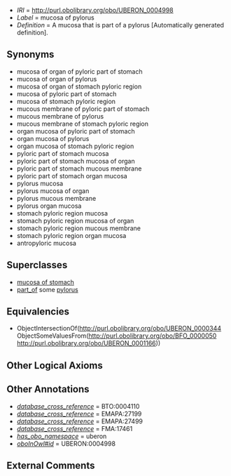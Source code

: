 * *IRI* = http://purl.obolibrary.org/obo/UBERON_0004998
 * *Label* = mucosa of pylorus
 * *Definition* = A mucosa that is part of a pylorus [Automatically generated definition].

## Synonyms

 * mucosa of organ of pyloric part of stomach
 * mucosa of organ of pylorus
 * mucosa of organ of stomach pyloric region
 * mucosa of pyloric part of stomach
 * mucosa of stomach pyloric region
 * mucous membrane of pyloric part of stomach
 * mucous membrane of pylorus
 * mucous membrane of stomach pyloric region
 * organ mucosa of pyloric part of stomach
 * organ mucosa of pylorus
 * organ mucosa of stomach pyloric region
 * pyloric part of stomach mucosa
 * pyloric part of stomach mucosa of organ
 * pyloric part of stomach mucous membrane
 * pyloric part of stomach organ mucosa
 * pylorus mucosa
 * pylorus mucosa of organ
 * pylorus mucous membrane
 * pylorus organ mucosa
 * stomach pyloric region mucosa
 * stomach pyloric region mucosa of organ
 * stomach pyloric region mucous membrane
 * stomach pyloric region organ mucosa
 * antropyloric mucosa

## Superclasses

 * [mucosa of stomach](../../UBERON/99/UBERON_0001199.md)
 * [part_of](../../BFO/50/BFO_0000050.md) some [pylorus](../../UBERON/66/UBERON_0001166.md)

## Equivalencies

 * ObjectIntersectionOf(<http://purl.obolibrary.org/obo/UBERON_0000344> ObjectSomeValuesFrom(<http://purl.obolibrary.org/obo/BFO_0000050> <http://purl.obolibrary.org/obo/UBERON_0001166>))

## Other Logical Axioms


## Other Annotations

 * *[database_cross_reference](../../ef/oboInOwl#hasDbXref.md)* = BTO:0004110
 * *[database_cross_reference](../../ef/oboInOwl#hasDbXref.md)* = EMAPA:27199
 * *[database_cross_reference](../../ef/oboInOwl#hasDbXref.md)* = EMAPA:27499
 * *[database_cross_reference](../../ef/oboInOwl#hasDbXref.md)* = FMA:17461
 * *[has_obo_namespace](../../ce/oboInOwl#hasOBONamespace.md)* = uberon
 * *[oboInOwl#id](../../id/oboInOwl#id.md)* = UBERON:0004998

## External Comments

